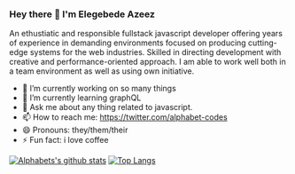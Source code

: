    ### Hey there 👋 I'm Elegebede Azeez
An ethustiatic and responsible fullstack javascript developer offering years of experience in demanding environments focused on producing cutting-edge systems for the web industries. Skilled in directing development with creative and performance-oriented approach. I am able to work well both in a team environment as well as using own initiative.

- 🔭 I’m currently working on so many things
- 🌱 I’m currently learning graphQL
- 💬 Ask me about any thing related to javascript.
- 📫 How to reach me: https://twitter.com/alphabet-codes
- 😄 Pronouns: they/them/their
- ⚡ Fun fact: i love coffee

[![Alphabets's github stats](https://github-readme-stats.vercel.app/api?username=alphabet-codes&show_icons=true)](https://github.com/alphabet-codes/github-readme-stats)                                                                                        [![Top Langs](https://github-readme-stats.vercel.app/api/top-langs/?username=alphabet-codes&layout=compact)](https://github.com/alphabet-codes/github-readme-stats)
